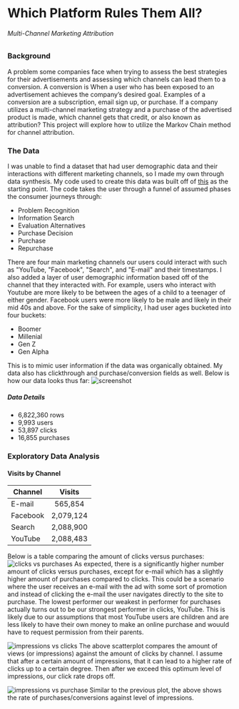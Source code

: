 # Which Platform Rules Them All?
###### Multi-Channel Marketing Attribution 

### Background
A problem some companies face when trying to assess the best strategies for their advertisements and assessing which channels can lead them to a conversion. A conversion is When a user who has been exposed to an advertisement achieves the company’s desired goal. Examples of a conversion are a subscription, email sign up, or purchase. If a company utilizes a multi-channel marketing strategy and a purchase of the advertised product is made, which channel gets that credit, or also known as attribution? This project will explore how to utilize the Markov Chain method for channel attribution.

### The Data
I was unable to find a dataset that had user demographic data and their interactions with different marketing channels, so I made my own through data synthesis. My code used to create this data was built off of [this](https://github.com/ryan-kasi/mcm_synthetic_data/blob/main/mcm%20synthetic%20data.ipynb) as the starting point. The code takes the user through a funnel of assumed phases the consumer journeys through:
* Problem Recognition
* Information Search
* Evaluation Alternatives
* Purchase Decision
* Purchase
* Repurchase

There are four main marketing channels our users could interact with such as "YouTube, "Facebook", "Search", and "E-mail" and their timestamps. I also added a layer of user demographic information based off of the channel that they interacted with. For example, users who interact with Youtube are more likely to be between the ages of a child to a teenager of either gender. Facebook users were more likely to be male and likely in their mid 40s and above. For the sake of simplicity, I had user ages bucketed into four buckets:
* Boomer
* Millenial
* Gen Z
* Gen Alpha

This is to mimic user information if the data was organically obtained. My data also has clickthrough and purchase/conversion fields as well. Below is how our data looks thus far:
![screenshot](https://github.com/okwan91/mcmattribution/blob/main/Graphs/datascreen.png)

##### Data Details
* 6,822,360 rows 
* 9,993 users
* 53,897 clicks
* 16,855 purchases

### Exploratory Data Analysis
#### Visits by Channel
|     Channel    |      Visits     |
| -------------  |:---------------:|
| E-mail         | 565,854         |
| Facebook       | 2,079,124       |
| Search         | 2,088,900       |
| YouTube        | 2,088,483       |


Below is a table comparing the amount of clicks versus purchases:
![clicks vs purchases](https://github.com/okwan91/mcmattribution/blob/main/Graphs/clicksvspurch.png)
As expected, there is a significantly higher number amount of clicks versus purchases, except for e-mail which has a slightly higher amount of purchases compared to clicks. This could be a scenario where the user receives an e-mail with the ad with some sort of promotion and instead of clicking the e-mail the user navigates directly to the site to purchase. The lowest performer our weakest in performer for purchases actually turns out to be our strongest performer in clicks, YouTube. This is likely due to our assumptions that most YouTube users are children and are less likely to have their own money to make an online purchase and wouuld have to request permission from their parents. 

![impressions vs clicks](https://github.com/okwan91/mcmattribution/blob/main/Graphs/Channelimpvsclicks.png)
The above scatterplot compares the amount of views (or impressions) against the amount of clicks by channel. I assume that after a certain amount of impressions, that it can lead to a higher rate of clicks up to a certain degree. Then after we exceed this optimum level of impressions, our click rate drops off.

![impressions vs purchase](https://github.com/okwan91/mcmattribution/blob/main/Graphs/Channelimpvsbuy.png)
Similar to the previous plot, the above shows the rate of purchases/conversions against level of impressions.



